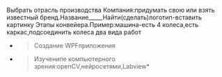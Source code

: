 Выбрать отрасль производства
Компания:придумать свою или взять известный бренд.Название_____Найти(сделать)логотип-вставить картинку
Этапы конвейера.Пример:машина-есть 4 колеса,есть каркас,подсоединить колеса
два вида работ
- >Создание WPFприложения
- >Изученипе компьютерного зрения:openCV,нейросетями,Labview*
